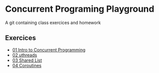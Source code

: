 # Concurrent Programing Playground

A git containing class exercices and homework

## Exercices

- [01 Intro to Concurrent Programming](./class_exercices/01_intro_to_concurrent_programming)
- [02 uthreads](./class_exercices/02_uthreds)
- [03 Shared List](./class_exercices/03_shared_list)
- [04 Coroutines](./class_exercices/04_coroutines)
